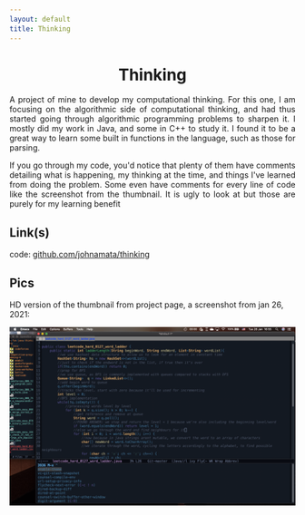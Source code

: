 ```yaml
---
layout: default
title: Thinking
---
```


<center><h1>Thinking</h1></center>

<p align="justify">A project of mine to develop my computational thinking. For this one, I am focusing on the algorithmic side of computational thinking, and had thus started going through algorithmic programming problems to sharpen it. I mostly did my work in Java, and some in C++ to study it. I found it to be a great way to learn some built in functions in the language, such as those for parsing.</p>

<p align="justify">If you go through my code, you'd notice that plenty of them have comments detailing what is happening, my thinking at the time, and things I've learned from doing the problem. Some even have comments for every line of code like the screenshot from the thumbnail. It is ugly to look at but those are purely for my learning benefit</p>

<h2>Link(s)</h2>

code: <a href="https://github.com/johnamata/thinking">github.com/johnamata/thinking</a>

<h2>Pics</h2>

HD version of the thumbnail from project page, a screenshot from jan 26, 2021:

<img src="pics/hd/think-hd.png">
